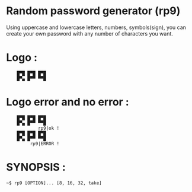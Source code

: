 # Random password generator (rp9)
Using uppercase and lowercase letters, numbers, symbols(sign),
you can create your own password with any number of characters you want.
# Logo :
        █▀█ █▀█ █▀█ 
        █▀▄ █▀▀ ▀▀█
        
# Logo error and no error :
        █▀█ █▀█ █▀█ 
        █▀▄ █▀▀ ▀▀█
                rp9|ok !              
        █▀█ █▀█ █▀█
        █▀▄ █▀▀ ▀▀█
	         rp9|ERROR ! 
# SYNOPSIS :
	~$ rp9 [OPTION]... [8, 16, 32, take]
